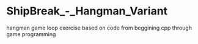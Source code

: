 # ShipBreak_-_Hangman_Variant
hangman game loop exercise based on code from beggining cpp through game programming
